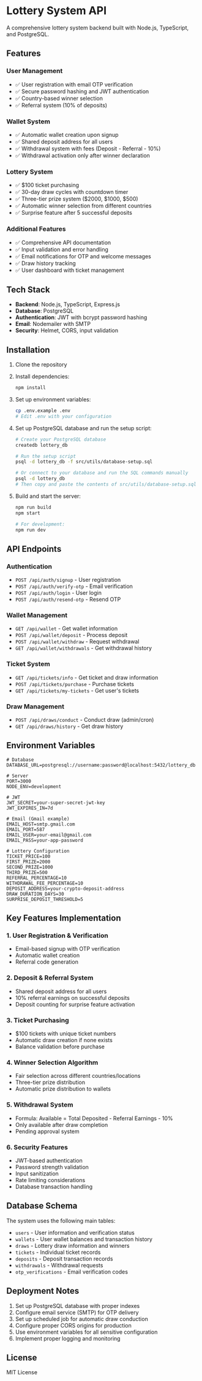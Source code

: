 # Lottery System API

A comprehensive lottery system backend built with Node.js, TypeScript, and PostgreSQL.

## Features

### User Management
- ✅ User registration with email OTP verification
- ✅ Secure password hashing and JWT authentication
- ✅ Country-based winner selection
- ✅ Referral system (10% of deposits)

### Wallet System
- ✅ Automatic wallet creation upon signup
- ✅ Shared deposit address for all users
- ✅ Withdrawal system with fees (Deposit - Referral - 10%)
- ✅ Withdrawal activation only after winner declaration

### Lottery System
- ✅ $100 ticket purchasing
- ✅ 30-day draw cycles with countdown timer
- ✅ Three-tier prize system ($2000, $1000, $500)
- ✅ Automatic winner selection from different countries
- ✅ Surprise feature after 5 successful deposits

### Additional Features
- ✅ Comprehensive API documentation
- ✅ Input validation and error handling
- ✅ Email notifications for OTP and welcome messages
- ✅ Draw history tracking
- ✅ User dashboard with ticket management

## Tech Stack

- **Backend**: Node.js, TypeScript, Express.js
- **Database**: PostgreSQL
- **Authentication**: JWT with bcrypt password hashing
- **Email**: Nodemailer with SMTP
- **Security**: Helmet, CORS, input validation

## Installation

1. Clone the repository
2. Install dependencies:
   ```bash
   npm install
   ```

3. Set up environment variables:
   ```bash
   cp .env.example .env
   # Edit .env with your configuration
   ```

4. Set up PostgreSQL database and run the setup script:
   ```bash
   # Create your PostgreSQL database
   createdb lottery_db
   
   # Run the setup script
   psql -d lottery_db -f src/utils/database-setup.sql
   
   # Or connect to your database and run the SQL commands manually
   psql -d lottery_db
   # Then copy and paste the contents of src/utils/database-setup.sql
   ```

5. Build and start the server:
   ```bash
   npm run build
   npm start
   
   # For development:
   npm run dev
   ```

## API Endpoints

### Authentication
- `POST /api/auth/signup` - User registration
- `POST /api/auth/verify-otp` - Email verification
- `POST /api/auth/login` - User login
- `POST /api/auth/resend-otp` - Resend OTP

### Wallet Management
- `GET /api/wallet` - Get wallet information
- `POST /api/wallet/deposit` - Process deposit
- `POST /api/wallet/withdraw` - Request withdrawal
- `GET /api/wallet/withdrawals` - Get withdrawal history

### Ticket System
- `GET /api/tickets/info` - Get ticket and draw information
- `POST /api/tickets/purchase` - Purchase tickets
- `GET /api/tickets/my-tickets` - Get user's tickets

### Draw Management
- `POST /api/draws/conduct` - Conduct draw (admin/cron)
- `GET /api/draws/history` - Get draw history

## Environment Variables

```env
# Database
DATABASE_URL=postgresql://username:password@localhost:5432/lottery_db

# Server
PORT=3000
NODE_ENV=development

# JWT
JWT_SECRET=your-super-secret-jwt-key
JWT_EXPIRES_IN=7d

# Email (Gmail example)
EMAIL_HOST=smtp.gmail.com
EMAIL_PORT=587
EMAIL_USER=your-email@gmail.com
EMAIL_PASS=your-app-password

# Lottery Configuration
TICKET_PRICE=100
FIRST_PRIZE=2000
SECOND_PRIZE=1000
THIRD_PRIZE=500
REFERRAL_PERCENTAGE=10
WITHDRAWAL_FEE_PERCENTAGE=10
DEPOSIT_ADDRESS=your-crypto-deposit-address
DRAW_DURATION_DAYS=30
SURPRISE_DEPOSIT_THRESHOLD=5
```

## Key Features Implementation

### 1. User Registration & Verification
- Email-based signup with OTP verification
- Automatic wallet creation
- Referral code generation

### 2. Deposit & Referral System
- Shared deposit address for all users
- 10% referral earnings on successful deposits
- Deposit counting for surprise feature activation

### 3. Ticket Purchasing
- $100 tickets with unique ticket numbers
- Automatic draw creation if none exists
- Balance validation before purchase

### 4. Winner Selection Algorithm
- Fair selection across different countries/locations
- Three-tier prize distribution
- Automatic prize distribution to wallets

### 5. Withdrawal System
- Formula: Available = Total Deposited - Referral Earnings - 10%
- Only available after draw completion
- Pending approval system

### 6. Security Features
- JWT-based authentication
- Password strength validation
- Input sanitization
- Rate limiting considerations
- Database transaction handling

## Database Schema

The system uses the following main tables:
- `users` - User information and verification status
- `wallets` - User wallet balances and transaction history
- `draws` - Lottery draw information and winners
- `tickets` - Individual ticket records
- `deposits` - Deposit transaction records
- `withdrawals` - Withdrawal requests
- `otp_verifications` - Email verification codes

## Deployment Notes

1. Set up PostgreSQL database with proper indexes
2. Configure email service (SMTP) for OTP delivery
3. Set up scheduled job for automatic draw conduction
4. Configure proper CORS origins for production
5. Use environment variables for all sensitive configuration
6. Implement proper logging and monitoring

## License

MIT License